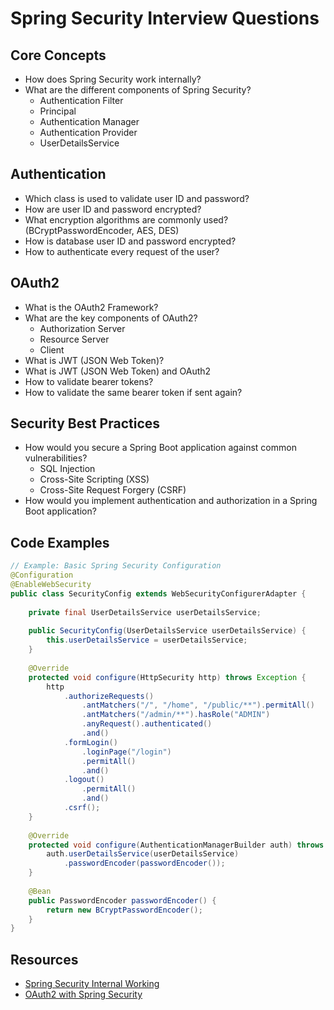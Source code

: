 # Spring Security Interview Questions

## Core Concepts

- How does Spring Security work internally?
- What are the different components of Spring Security?
  - Authentication Filter
  - Principal
  - Authentication Manager
  - Authentication Provider
  - UserDetailsService

## Authentication

- Which class is used to validate user ID and password?
- How are user ID and password encrypted?
- What encryption algorithms are commonly used? (BCryptPasswordEncoder, AES, DES)
- How is database user ID and password encrypted?
- How to authenticate every request of the user?

## OAuth2

- What is the OAuth2 Framework?
- What are the key components of OAuth2?
  - Authorization Server
  - Resource Server
  - Client
- What is JWT (JSON Web Token)?
- What is JWT (JSON Web Token) and OAuth2
- How to validate bearer tokens?
- How to validate the same bearer token if sent again?

## Security Best Practices

- How would you secure a Spring Boot application against common vulnerabilities?
  - SQL Injection
  - Cross-Site Scripting (XSS)
  - Cross-Site Request Forgery (CSRF)
- How would you implement authentication and authorization in a Spring Boot application?

## Code Examples

```java
// Example: Basic Spring Security Configuration
@Configuration
@EnableWebSecurity
public class SecurityConfig extends WebSecurityConfigurerAdapter {
    
    private final UserDetailsService userDetailsService;
    
    public SecurityConfig(UserDetailsService userDetailsService) {
        this.userDetailsService = userDetailsService;
    }
    
    @Override
    protected void configure(HttpSecurity http) throws Exception {
        http
            .authorizeRequests()
                .antMatchers("/", "/home", "/public/**").permitAll()
                .antMatchers("/admin/**").hasRole("ADMIN")
                .anyRequest().authenticated()
                .and()
            .formLogin()
                .loginPage("/login")
                .permitAll()
                .and()
            .logout()
                .permitAll()
                .and()
            .csrf();
    }
    
    @Override
    protected void configure(AuthenticationManagerBuilder auth) throws Exception {
        auth.userDetailsService(userDetailsService)
            .passwordEncoder(passwordEncoder());
    }
    
    @Bean
    public PasswordEncoder passwordEncoder() {
        return new BCryptPasswordEncoder();
    }
}
```

## Resources

- [Spring Security Internal Working](https://www.linkedin.com/pulse/how-does-spring-security-works-internally-ayush-jain/)
- [OAuth2 with Spring Security](https://www.linkedin.com/pulse/oauth-spring-security-ayush-jain/)